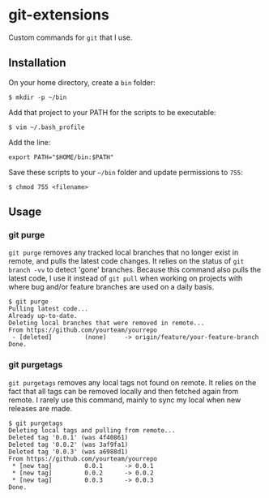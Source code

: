 # git-extensions
Custom commands for `git` that I use.

## Installation
On your home directory, create a `bin` folder:

`$ mkdir -p ~/bin`

Add that project to your PATH for the scripts to be executable:

`$ vim ~/.bash_profile`

Add the line:

`export PATH="$HOME/bin:$PATH"`

Save these scripts to your `~/bin` folder and update permissions to `755`:

`$ chmod 755 <filename>`

## Usage

### git purge
`git purge` removes any tracked local branches that no longer exist in remote, and pulls the latest code changes. It relies on the status of `git branch -vv` to detect 'gone' branches. Because this command also pulls the latest code, I use it instead of `git pull` when working on projects with where bug and/or feature branches are used on a daily basis.

```
$ git purge
Pulling latest code...
Already up-to-date.
Deleting local branches that were removed in remote...
From https://github.com/yourteam/yourrepo
 - [deleted]         (none)     -> origin/feature/your-feature-branch
Done.
```

### git purgetags
`git purgetags` removes any local tags not found on remote. It relies on the fact that all tags can be removed locally and then fetched again from remote. I rarely use this command, mainly to sync my local when new releases are made.

```
$ git purgetags
Deleting local tags and pulling from remote...
Deleted tag '0.0.1' (was 4f40861)
Deleted tag '0.0.2' (was 3af9fa1)
Deleted tag '0.0.3' (was a6988d1)
From https://github.com/yourteam/yourrepo
 * [new tag]         0.0.1      -> 0.0.1
 * [new tag]         0.0.2      -> 0.0.2
 * [new tag]         0.0.3      -> 0.0.3
Done.
```
